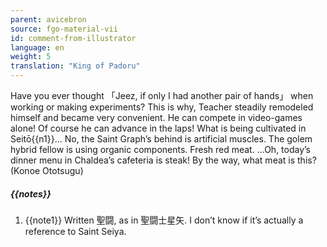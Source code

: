 ```yaml
---
parent: avicebron
source: fgo-material-vii
id: comment-from-illustrator
language: en
weight: 5
translation: "King of Padoru"
---
```


Have you ever thought 「Jeez, if only I had another pair of hands」 when working or making experiments? This is why, Teacher steadily remodeled himself and became very convenient. He can compete in video-games alone! Of course he can advance in the laps! What is being cultivated in Seitō{{n1}}… No, the Saint Graph’s behind is artificial muscles. The golem hybrid fellow is using organic components. Fresh red meat. …Oh, today’s dinner menu in Chaldea’s cafeteria is steak! By the way, what meat is this? (Konoe Ototsugu)

##### {{notes}}

1. {{note1}} Written 聖闘, as in 聖闘士星矢. I don’t know if it’s actually a reference to Saint Seiya.
